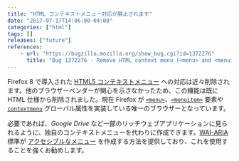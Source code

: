 ```yaml
---
title: "HTML コンテキストメニュー対応が廃止されます"
date: "2017-07-17T14:06:00-04:00"
categories: ["html"]
tags: []
releases: ["future"]
references:
    - url: "https://bugzilla.mozilla.org/show_bug.cgi?id=1372276"
      title: "Bug 1372276 - Remove HTML context menu (<menu> and <menuitem> tag) support"
---
```

Firefox 8 で導入された [HTML5 コンテキストメニュー](https://hacks.mozilla.org/2011/11/html5-context-menus-in-firefox-screencast-and-code/) への対応は近々削除されます。他のブラウザーベンダーが関心を示さなかったため、この機能は既に HTML 仕様から削除されました。現在 Firefox が [`<menu>`](https://developer.mozilla.org/docs/Web/HTML/Element/menu)、[`<menuitem>`](https://developer.mozilla.org/docs/Web/HTML/Element/menuitem) 要素や [`contextmenu`](https://developer.mozilla.org/docs/Web/HTML/Global_attributes/contextmenu) グローバル属性を実装している唯一のブラウザーとなっています。

必要であれば、*Google Drive* など一部のリッチウェブアプリケーションに見られるように、独自のコンテキストメニューを代わりに作成できます。[WAI-ARIA](https://developer.mozilla.org/docs/Web/Accessibility/ARIA) 標準が [アクセシブルなメニュー](https://www.w3.org/WAI/GL/wiki/Using_ARIA_menus) を作成する方法を提供しており、これを使用することを強くお勧めします。
